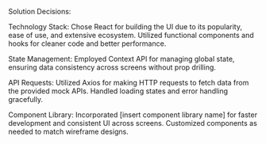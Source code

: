 Solution Decisions:

Technology Stack: Chose React for building the UI due to its popularity, ease of use, and extensive ecosystem. Utilized functional components and hooks for cleaner code and better performance.

State Management: Employed Context API for managing global state, ensuring data consistency across screens without prop drilling.

API Requests: Utilized Axios for making HTTP requests to fetch data from the provided mock APIs. Handled loading states and error handling gracefully.

Component Library: Incorporated [insert component library name] for faster development and consistent UI across screens. Customized components as needed to match wireframe designs.
